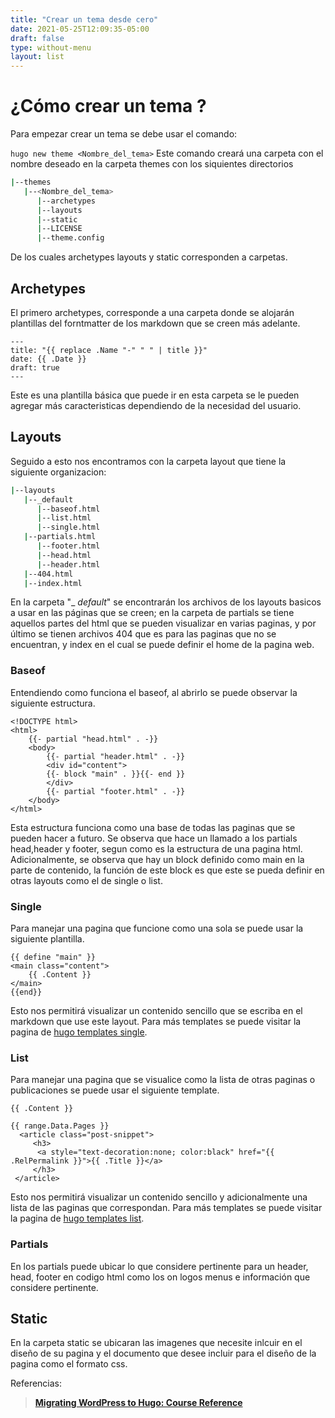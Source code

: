 ```yaml
---
title: "Crear un tema desde cero"
date: 2021-05-25T12:09:35-05:00
draft: false
type: without-menu
layout: list
---
```


# ¿Cómo crear un tema ?


Para empezar crear un tema se debe usar el comando:

`
hugo new theme <Nombre_del_tema>
`
Este comando creará una carpeta con el nombre deseado en la carpeta themes con los siquientes directorios
```bash
|--themes
   |--<Nombre_del_tema>
      |--archetypes
      |--layouts
      |--static
      |--LICENSE
      |--theme.config
```
De los cuales archetypes layouts y static corresponden a carpetas. 

## Archetypes

El primero archetypes, corresponde a una carpeta donde se alojarán plantillas del forntmatter de los markdown que se creen más adelante.

```
---
title: "{{ replace .Name "-" " " | title }}"
date: {{ .Date }}
draft: true
---
```
Este es una plantilla básica que puede ir en esta carpeta se le pueden agregar más caracteristicas dependiendo de la necesidad del
usuario.

## Layouts

Seguido a esto nos encontramos con la carpeta layout que tiene la siguiente organizacion:
```bash
|--layouts
   |--_default
      |--baseof.html
      |--list.html
      |--single.html
   |--partials.html
      |--footer.html
      |--head.html
      |--header.html
   |--404.html
   |--index.html
```    
En la carpeta "_ _default_" se encontrarán los archivos de los layouts basicos a usar en las páginas que se creen; en la carpeta de partials se tiene aquellos partes del html que se pueden visualizar en varias paginas, y por último se tienen archivos 404 que es para las paginas que no se encuentran, y index en el cual se puede definir el home de la pagina web.

### Baseof

Entendiendo como funciona el baseof, al abrirlo se puede observar la siguiente estructura.
```
<!DOCTYPE html>
<html>
    {{- partial "head.html" . -}}
    <body>
        {{- partial "header.html" . -}}
        <div id="content">
        {{- block "main" . }}{{- end }}
        </div>
        {{- partial "footer.html" . -}}
    </body>
</html>
```
Esta estructura funciona como una base de todas las paginas que se pueden hacer a futuro. Se observa que hace un llamado a los partials head,header y footer, segun como es la estructura de una pagina html. Adicionalmente, se observa que hay un block definido como main en la parte de contenido, la función de este block es que este se pueda definir en otras layouts como el de single o list.

### Single

Para manejar una pagina que funcione como una sola se puede usar la siguiente plantilla.
```
{{ define "main" }}
<main class="content">
    {{ .Content }}
</main>
{{end}}
```
Esto nos permitirá  visualizar un contenido sencillo que se escriba en el markdown que use este layout. Para más templates se puede visitar la pagina de [hugo templates single](https://gohugo.io/templates/single-page-templates/).

### List

Para manejar una pagina que se visualice como la lista de otras paginas o publicaciones se puede usar el siguiente template.
```
{{ .Content }}
        
{{ range.Data.Pages }}
  <article class="post-snippet">
     <h3>                   
      <a style="text-decoration:none; color:black" href="{{ .RelPermalink }}">{{ .Title }}</a>
     </h3>
 </article>
```
Esto nos permitirá  visualizar un contenido sencillo  y adicionalmente una lista de las paginas que correspondan. Para más templates se puede visitar la pagina de [hugo templates list](https://gohugo.io/templates/lists/).

### Partials
En los partials puede ubicar lo que considere pertinente para un header, head, footer en codigo html como los on logos menus e información que considere pertinente.

## Static

En la carpeta static se ubicaran las imagenes que necesite inlcuir en el diseño de su pagina y el documento que desee incluir para el diseño de la pagina como el formato css.

Referencias:

>**[Migrating WordPress to Hugo: Course Reference](https://tygerbytes.github.io/wp2hugoref/#06-write-a-new-post-with-hugo)**
